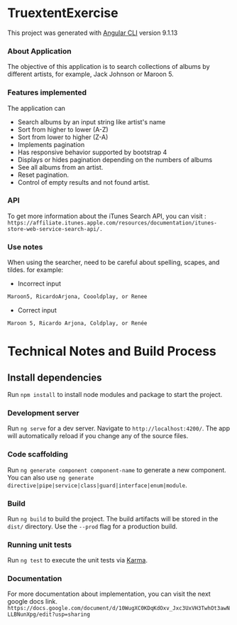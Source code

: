 # TruextentExercise

This project was generated with [Angular CLI](https://github.com/angular/angular-cli) version 9.1.13


### About Application
The objective of this application is to search collections of albums by different artists, for example, Jack Johnson or Maroon 5.

### Features implemented
The application can
* Search albums by an input string like artist's name
* Sort from higher to lower (A-Z)
* Sort from lower to higher (Z-A)
* Implements pagination
* Has responsive behavior supported by bootstrap 4
* Displays or hides pagination depending on the numbers of albums
* See all albums from an artist.
* Reset pagination.
* Control of empty results and not found artist.

### API
To get more information about the iTunes Search API, you can visit : 
`https://affiliate.itunes.apple.com/resources/documentation/itunes-store-web-service-search-api/.`

### Use notes
When using the searcher, need to be careful about spelling, scapes, and tildes.
for example:
* Incorrect input
```bash
Maroon5, RicardoArjona, Coooldplay, or Renee
```
* Correct input
``` 
Maroon 5, Ricardo Arjona, Coldplay, or Renée
```

# Technical Notes and Build Process
## Install dependencies
Run `npm install`  to install node modules and package to start the project.

### Development server

Run `ng serve` for a dev server. Navigate to `http://localhost:4200/`. The app will automatically reload if you change any of the source files.

### Code scaffolding

Run `ng generate component component-name` to generate a new component. You can also use `ng generate directive|pipe|service|class|guard|interface|enum|module`.

### Build

Run `ng build` to build the project. The build artifacts will be stored in the `dist/` directory. Use the `--prod` flag for a production build.

### Running unit tests

Run `ng test` to execute the unit tests via [Karma](https://karma-runner.github.io).

### Documentation

For more documentation about implementation, you can visit the next google docs link.
`https://docs.google.com/document/d/10WugXC0KDqKdOxv_Jxc3UxVH3TwhOt3awNLLBNunXpg/edit?usp=sharing`